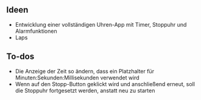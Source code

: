 ## Ideen
- Entwicklung einer vollständigen Uhren-App mit Timer, Stoppuhr und Alarmfunktionen
- Laps

## To-dos
- Die Anzeige der Zeit so ändern, dass ein Platzhalter für Minuten:Sekunden:Millisekunden verwendet wird
- Wenn auf den Stopp-Button geklickt wird und anschließend erneut, soll die Stoppuhr fortgesetzt werden, anstatt neu zu starten
